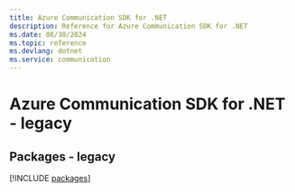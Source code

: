 ```yaml
---
title: Azure Communication SDK for .NET
description: Reference for Azure Communication SDK for .NET
ms.date: 08/30/2024
ms.topic: reference
ms.devlang: dotnet
ms.service: communication
---
```

# Azure Communication SDK for .NET - legacy
## Packages - legacy
[!INCLUDE [packages](communication-index.md)]